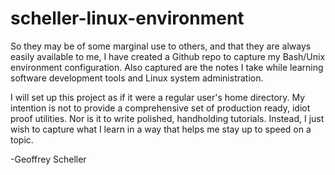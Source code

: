 # scheller-linux-environment

So they may be of some marginal use to others, and that they
are always easily available to me, I have created a Github repo
to capture my Bash/Unix environment configuration.  Also captured
are the notes I take while learning software development tools
and Linux system administration.

I will set up this project as if it were a regular user's home
directory.  My intention is not to provide a comprehensive set
of production ready, idiot proof utilities.  Nor is it to write
polished, handholding tutorials.  Instead, I just wish to 
capture what I learn in a way that helps me stay up to speed on
a topic.  

-Geoffrey Scheller
